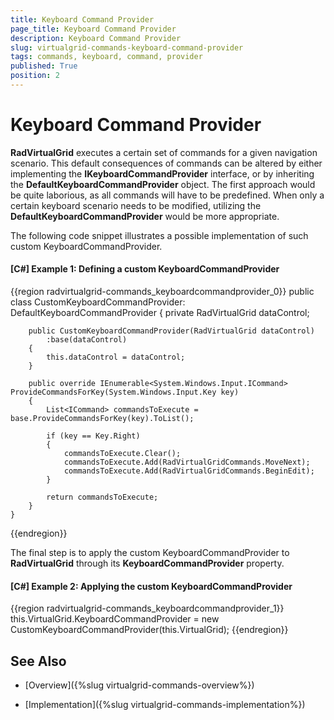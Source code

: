 ```yaml
---
title: Keyboard Command Provider
page_title: Keyboard Command Provider
description: Keyboard Command Provider
slug: virtualgrid-commands-keyboard-command-provider
tags: commands, keyboard, command, provider
published: True
position: 2
---
```


# Keyboard Command Provider

__RadVirtualGrid__ executes a certain set of commands for a given navigation scenario. This default consequences of commands can be altered by either implementing the __IKeyboardCommandProvider__ interface, or by inheriting the __DefaultKeyboardCommandProvider__ object. The first approach would be quite laborious, as all commands will have to be predefined. When only a certain keyboard scenario needs to be modified, utilizing the __DefaultKeyboardCommandProvider__ would be more appropriate.  

The following code snippet illustrates a possible implementation of such custom KeyboardCommandProvider.

#### __[C#] Example 1: Defining a custom KeyboardCommandProvider__
{{region radvirtualgrid-commands_keyboardcommandprovider_0}}
	public class CustomKeyboardCommandProvider: DefaultKeyboardCommandProvider
    {
        private RadVirtualGrid dataControl;

        public CustomKeyboardCommandProvider(RadVirtualGrid dataControl)
            :base(dataControl)
        {
            this.dataControl = dataControl;
        }

        public override IEnumerable<System.Windows.Input.ICommand> ProvideCommandsForKey(System.Windows.Input.Key key)
        {
            List<ICommand> commandsToExecute = base.ProvideCommandsForKey(key).ToList();

            if (key == Key.Right)
            {
                commandsToExecute.Clear();
                commandsToExecute.Add(RadVirtualGridCommands.MoveNext);
                commandsToExecute.Add(RadVirtualGridCommands.BeginEdit);
            }

            return commandsToExecute;
        }
    }
{{endregion}}

The final step is to apply the custom KeyboardCommandProvider to __RadVirtualGrid__ through its __KeyboardCommandProvider__ property.

#### __[C#] Example 2: Applying the custom KeyboardCommandProvider__
{{region radvirtualgrid-commands_keyboardcommandprovider_1}}
	this.VirtualGrid.KeyboardCommandProvider = new CustomKeyboardCommandProvider(this.VirtualGrid);
{{endregion}}

## See Also

* [Overview]({%slug virtualgrid-commands-overview%})

* [Implementation]({%slug virtualgrid-commands-implementation%})